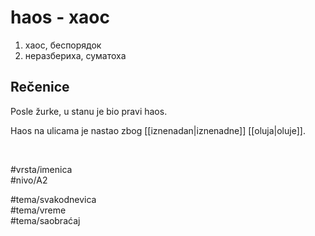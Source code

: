 # haos - хаос

1. хаос, беспорядок
2. неразбериха, суматоха

## Rečenice

Posle žurke, u stanu je bio pravi haos.

Haos na ulicama je nastao zbog [[iznenadan|iznenadne]] [[oluja|oluje]].

<br>

#vrsta/imenica  
#nivo/A2  

#tema/svakodnevica  
#tema/vreme  
#tema/saobraćaj  
